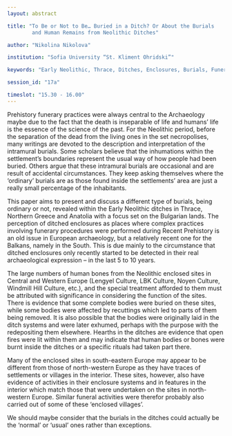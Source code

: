```yaml
---
layout: abstract

title: "To Be or Not to Be… Buried in а Ditch? Or About the Burials
        and Human Remains from Neolithic Ditches"

author: "Nikolina Nikolova"

institution: "Sofia University “St. Kliment Ohridski”"

keywords: "Early Neolithic, Thrace, Ditches, Enclosures, Burials, Funerary Practices"

session_id: "17a"

timeslot: "15.30 - 16.00"
---
```


Prehistory funerary practices were always central to the Archaeology
maybe due to the fact that the death is inseparable of life and
humans’ life is the essence of the science of the past. For the
Neolithic period, before the separation of the dead from the living
ones in the set necropolises, many writings are devoted to the
description and interpretation of the intramural burials. Some
scholars believe that the inhumations within the settlement’s
boundaries represent the usual way of how people had been
buried. Others argue that these intramural burials are occasional and
are result of accidental circumstances. They keep asking themselves
where the ‘ordinary’ burials are as those found inside the
settlements’ area are just a really small percentage of the
inhabitants.

This paper aims to present and discuss a different type of burials,
being ordinary or not, revealed within the Early Neolithic ditches in
Thrace, Northern Greece and Anatolia with a focus set on the Bulgarian
lands. The perception of ditched enclosures as places where complex
practices involving funerary procedures were performed during Recent
Prehistory is an old issue in European archaeology, but a relatively
recent one for the Balkans, namely in the South. This is due mainly to
the circumstance that ditched enclosures only recently started to be
detected in their real archaeological expression – in the last 5 to 10
years.

The large numbers of human bones from the Neolithic enclosed sites in
Central and Western Europe (Lengyel Culture, LBK Culture, Noyen
Culture, Windmill Hill Culture, etc.), and the special treatment
afforded to them must be attributed with significance in considering
the function of the sites. There is evidence that some complete bodies
were buried on these sites, while some bodies were affected by
recuttings which led to parts of them being removed. It is also
possible that the bodies were originally laid in the ditch systems and
were later exhumed, perhaps with the purpose with the redepositing
them elsewhere. Hearths in the ditches are evidence that open fires
were lit within them and may indicate that human bodies or bones were
burnt inside the ditches or a specific rituals had taken part there.

Many of the enclosed sites in south-eastern Europe may appear to be
different from those of north-western Europe as they have traces of
settlements or villages in the interior. These sites, however, also
have evidence of activities in their enclosure systems and in features
in the interior which match those that were undertaken on the sites in
north-western Europe. Similar funeral activities were therefor
probably also carried out of some of these ‘enclosed villages’.

We should maybe consider that the burials in the ditches could
actually be the ‘normal’ or ‘usual’ ones rather than exceptions.
